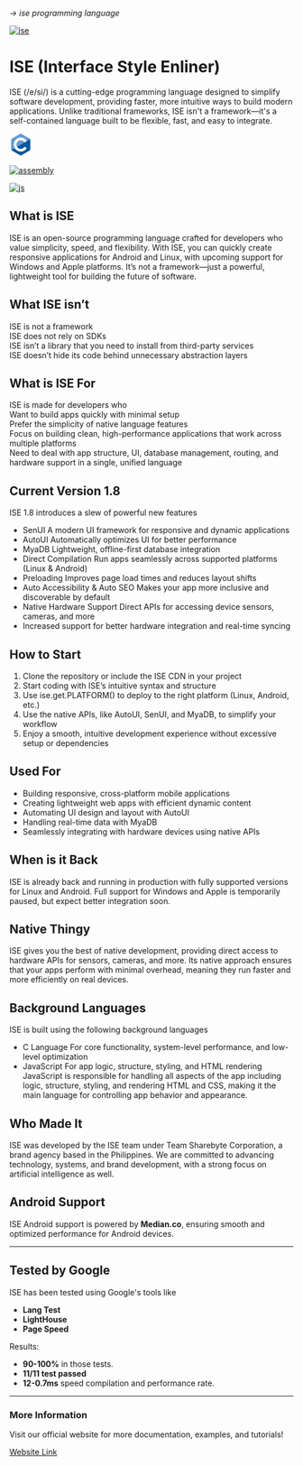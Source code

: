 <i>-> ise programming language</i>


<a href="https://ise.web.app" target="_blank" rel="noreferrer"> <img src="https://ise.web.app/icon/1.png" alt="ise" width="40" height="40"/> </a>

# ISE (Interface Style Enliner)

ISE (/e/si/) is a cutting-edge programming language designed to simplify software development, providing faster, more intuitive ways to build modern applications. Unlike traditional frameworks, ISE isn't a framework—it's a self-contained language built to be flexible, fast, and easy to integrate.

<p align="left">
  
  <a href="https://www.cprogramming.com/" target="_blank" rel="noreferrer"> <img src="https://raw.githubusercontent.com/devicons/devicon/master/icons/c/c-original.svg" alt="c" width="40" height="40"/> </a>

<a href="https://www.ibm.com/docs/en/aix/7.3?topic=aix-assembler-language-reference" target="_blank" rel="noreferrer"> <img src="https://static-00.iconduck.com/assets.00/file-type-assembly-icon-256x256-b4mbs5dp.png" alt="assembly" width="40" height="40"/> </a>

<a href="https://developer.mozilla.org/en-US/docs/Web/JavaScript" target="_blank" rel="noreferrer"> <img src="https://encrypted-tbn0.gstatic.com/images?q=tbn:ANd9GcQEYRKINm5PSTurKl9UP1j8if4D1daZsFNGmFcd57CP4A&s" alt="js" width="40" height="40"/> </a>
</p>

## What is ISE
ISE is an open-source programming language crafted for developers who value simplicity, speed, and flexibility. With ISE, you can quickly create responsive applications for Android and Linux, with upcoming support for Windows and Apple platforms. It’s not a framework—just a powerful, lightweight tool for building the future of software.

## What ISE isn’t
ISE is not a framework  
ISE does not rely on SDKs  
ISE isn’t a library that you need to install from third-party services  
ISE doesn’t hide its code behind unnecessary abstraction layers  

## What is ISE For
ISE is made for developers who  
Want to build apps quickly with minimal setup  
Prefer the simplicity of native language features  
Focus on building clean, high-performance applications that work across multiple platforms  
Need to deal with app structure, UI, database management, routing, and hardware support in a single, unified language  

## Current Version 1.8  
ISE 1.8 introduces a slew of powerful new features  
- SenUI A modern UI framework for responsive and dynamic applications  
- AutoUI Automatically optimizes UI for better performance  
- MyaDB Lightweight, offline-first database integration  
- Direct Compilation Run apps seamlessly across supported platforms (Linux & Android)  
- Preloading Improves page load times and reduces layout shifts  
- Auto Accessibility & Auto SEO Makes your app more inclusive and discoverable by default  
- Native Hardware Support Direct APIs for accessing device sensors, cameras, and more  
- Increased support for better hardware integration and real-time syncing  

## How to Start
1. Clone the repository or include the ISE CDN in your project  
2. Start coding with ISE’s intuitive syntax and structure  
3. Use ise.get.PLATFORM() to deploy to the right platform (Linux, Android, etc.)  
4. Use the native APIs, like AutoUI, SenUI, and MyaDB, to simplify your workflow  
5. Enjoy a smooth, intuitive development experience without excessive setup or dependencies  

## Used For
- Building responsive, cross-platform mobile applications  
- Creating lightweight web apps with efficient dynamic content  
- Automating UI design and layout with AutoUI  
- Handling real-time data with MyaDB  
- Seamlessly integrating with hardware devices using native APIs  

## When is it Back
ISE is already back and running in production with fully supported versions for Linux and Android. Full support for Windows and Apple is temporarily paused, but expect better integration soon.

## Native Thingy
ISE gives you the best of native development, providing direct access to hardware APIs for sensors, cameras, and more. Its native approach ensures that your apps perform with minimal overhead, meaning they run faster and more efficiently on real devices.

## Background Languages
ISE is built using the following background languages  
- C Language For core functionality, system-level performance, and low-level optimization  
- JavaScript For app logic, structure, styling, and HTML rendering  
JavaScript is responsible for handling all aspects of the app including logic, structure, styling, and rendering HTML and CSS, making it the main language for controlling app behavior and appearance.

## Who Made It
ISE was developed by the ISE team under Team Sharebyte Corporation, a brand agency based in the Philippines. We are committed to advancing technology, systems, and brand development, with a strong focus on artificial intelligence as well.

## Android Support
ISE Android support is powered by **Median.co**, ensuring smooth and optimized performance for Android devices.

---

## Tested by Google

ISE has been tested using Google's tools like

- **Lang Test**
- **LightHouse**
- **Page Speed**

Results:

- **90-100%** in those tests.
- **11/11 test passed**
- **12-0.7ms** speed compilation and performance rate.

---

### More Information
Visit our official website for more documentation, examples, and tutorials!

[Website Link](https://ise.web.app)
